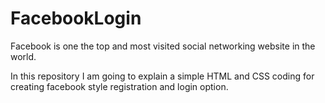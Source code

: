 # FacebookLogin

Facebook is one the top and most visited social networking website in the world.

In this repository I am going to explain a simple HTML and CSS coding for creating facebook style registration and login option.
